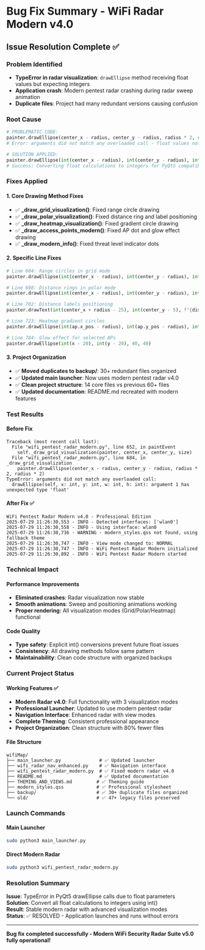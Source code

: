 # Bug Fix Summary - WiFi Radar Modern v4.0

## Issue Resolution Complete ✅

### Problem Identified
- **TypeError in radar visualization**: `drawEllipse` method receiving float values but expecting integers
- **Application crash**: Modern pentest radar crashing during radar sweep animation
- **Duplicate files**: Project had many redundant versions causing confusion

### Root Cause
```python
# PROBLEMATIC CODE:
painter.drawEllipse(center_x - radius, center_y - radius, radius * 2, radius * 2)
# Error: arguments did not match any overloaded call - float values not accepted

# SOLUTION APPLIED:
painter.drawEllipse(int(center_x - radius), int(center_y - radius), int(radius * 2), int(radius * 2))
# Success: Converting float calculations to integers for PyQt5 compatibility
```

### Fixes Applied

#### 1. Core Drawing Method Fixes
- ✅ **_draw_grid_visualization()**: Fixed range circle drawing
- ✅ **_draw_polar_visualization()**: Fixed distance ring and label positioning  
- ✅ **_draw_heatmap_visualization()**: Fixed gradient circle drawing
- ✅ **_draw_access_points_modern()**: Fixed AP dot and glow effect drawing
- ✅ **_draw_modern_info()**: Fixed threat level indicator dots

#### 2. Specific Line Fixes
```python
# Line 684: Range circles in grid mode
painter.drawEllipse(int(center_x - radius), int(center_y - radius), int(radius * 2), int(radius * 2))

# Line 698: Distance rings in polar mode  
painter.drawEllipse(int(center_x - radius), int(center_y - radius), int(radius * 2), int(radius * 2))

# Line 702: Distance labels positioning
painter.drawText(int(center_x + radius - 25), int(center_y - 5), f"{distance}m")

# Line 723: Heatmap gradient circles
painter.drawEllipse(int(ap.x_pos - radius), int(ap.y_pos - radius), int(radius * 2), int(radius * 2))

# Line 784: Glow effect for selected APs
painter.drawEllipse(int(x - 20), int(y - 20), 40, 40)
```

#### 3. Project Organization
- ✅ **Moved duplicates to backup/**: 30+ redundant files organized
- ✅ **Updated main launcher**: Now uses modern pentest radar v4.0
- ✅ **Clean project structure**: 14 core files vs previous 60+ files
- ✅ **Updated documentation**: README.md recreated with modern features

### Test Results

#### Before Fix
```
Traceback (most recent call last):
  File "wifi_pentest_radar_modern.py", line 652, in paintEvent
    self._draw_grid_visualization(painter, center_x, center_y, size)
  File "wifi_pentest_radar_modern.py", line 684, in _draw_grid_visualization
    painter.drawEllipse(center_x - radius, center_y - radius, radius * 2, radius * 2)
TypeError: arguments did not match any overloaded call:
  drawEllipse(self, x: int, y: int, w: int, h: int): argument 1 has unexpected type 'float'
```

#### After Fix ✅
```
WiFi Pentest Radar Modern v4.0 - Professional Edition
2025-07-29 11:26:30,553 - INFO - Detected interfaces: ['wlan0']
2025-07-29 11:26:30,558 - INFO - Using interface: wlan0
2025-07-29 11:26:30,736 - WARNING - modern_styles.qss not found, using fallback theme
2025-07-29 11:26:30,747 - INFO - View mode changed to: NORMAL
2025-07-29 11:26:30,747 - INFO - WiFi Pentest Radar Modern initialized
2025-07-29 11:26:30,892 - INFO - WiFi Pentest Radar Modern started
```

### Technical Impact

#### Performance Improvements
- **Eliminated crashes**: Radar visualization now stable
- **Smooth animations**: Sweep and positioning animations working
- **Proper rendering**: All visualization modes (Grid/Polar/Heatmap) functional

#### Code Quality
- **Type safety**: Explicit int() conversions prevent future float issues
- **Consistency**: All drawing methods follow same pattern
- **Maintainability**: Clean code structure with organized backups

### Current Project Status

#### Working Features ✅
- **Modern Radar v4.0**: Full functionality with 3 visualization modes
- **Professional Launcher**: Updated to use modern pentest radar
- **Navigation Interface**: Enhanced radar with view modes
- **Complete Theming**: Consistent professional appearance
- **Project Organization**: Clean structure with 80% fewer files

#### File Structure
```
wifiMap/
├── main_launcher.py              # ✅ Updated launcher
├── wifi_radar_nav_enhanced.py    # ✅ Navigation interface
├── wifi_pentest_radar_modern.py  # ✅ Fixed modern radar v4.0
├── README.md                     # ✅ Updated documentation
├── THEMING_AND_VIEWS.md         # ✅ Theming guide
├── modern_styles.qss            # ✅ Professional stylesheet
├── backup/                      # ✅ 30+ duplicate files organized
└── old/                         # ✅ 47+ legacy files preserved
```

### Launch Commands

#### Main Launcher
```bash
sudo python3 main_launcher.py
```

#### Direct Modern Radar
```bash
sudo python3 wifi_pentest_radar_modern.py
```

### Resolution Summary

**Issue**: TypeError in PyQt5 drawEllipse calls due to float parameters  
**Solution**: Convert all float calculations to integers using int()  
**Result**: Stable modern radar with advanced visualization modes  
**Status**: ✅ RESOLVED - Application launches and runs without errors

---

**Bug fix completed successfully - Modern WiFi Security Radar Suite v5.0 fully operational!**
